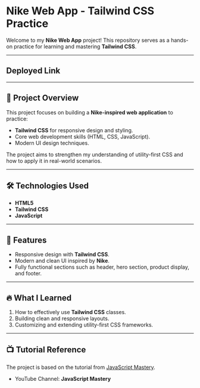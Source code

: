 # Nike Web App - Tailwind CSS Practice

Welcome to my **Nike Web App** project! This repository serves as a hands-on practice for learning and mastering **Tailwind CSS**.

---
## Deployed Link


---
## 🚀 Project Overview
This project focuses on building a **Nike-inspired web application** to practice:
- **Tailwind CSS** for responsive design and styling.
- Core web development skills (HTML, CSS, JavaScript).
- Modern UI design techniques.

The project aims to strengthen my understanding of utility-first CSS and how to apply it in real-world scenarios.


---

## 🛠️ Technologies Used
- **HTML5**
- **Tailwind CSS**
- **JavaScript**

---

## 🌟 Features
- Responsive design with **Tailwind CSS**.
- Modern and clean UI inspired by **Nike**.
- Fully functional sections such as header, hero section, product display, and footer.

---

## 🔥 What I Learned
1. How to effectively use **Tailwind CSS** classes.
2. Building clean and responsive layouts.
3. Customizing and extending utility-first CSS frameworks.

---

## 📺 Tutorial Reference
The project is based on the tutorial from [JavaScript Mastery](https://www.youtube.com/@javascriptmastery).
- YouTube Channel: **JavaScript Mastery**
  
